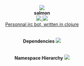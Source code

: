 <p align="center">
  <img src="https://raw.githubusercontent.com/iomonad/salmon/master/resources/salmon.png"/><br>
  <b>salmon</b><br>
    <a href="https://travis-ci.org/iomonad/salmon" title="Build status">
     <img src="https://travis-ci.org/iomonad/salmon.svg?branch=master">
  </a>
  <a href="https://jarkeeper.com/iomonad/salmon" title="Dependencies status">
     <img src="https://jarkeeper.com/iomonad/salmon/status.svg">
  </a><br>  
  <u>Personnal irc bot, written in clojure</u>
  <br><br><br>
  <b>Dependencies</b>
  <img src="https://raw.githubusercontent.com/iomonad/salmon/master/resources/dependencies.png"/>
  <br><br><br>
  <b>Namespace Hierarchy</b>
  <img src="https://raw.githubusercontent.com/iomonad/salmon/master/resources/ns-hierarchy.png"/>
</p>
